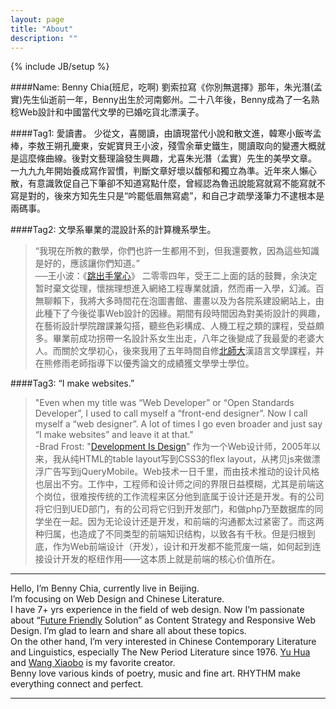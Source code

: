 ```yaml
---
layout: page
title: "About"
description: ""
---
```

{% include JB/setup %}

####Name: Benny Chia(班尼，吃啊)
劉索拉寫《你別無選擇》那年，朱光潛(孟實)先生仙逝前一年，Benny出生於河南鄭州。二十八年後，Benny成為了一名熟稔Web設計和中國當代文學的已婚吃貨北漂漢子。

####Tag1: 愛讀書。
少從文，喜閱讀，由讀現當代小說和散文進，韓寒小飯岑孟棒，李敖王朔孔慶東，安妮寶貝王小波，殘雪余華史鐵生，閱讀取向的變遷大概就是這麼條曲線。後對文藝理論發生興趣，尤喜朱光潛（孟實）先生的美學文章。  
一九九九年開始養成寫作習慣，判斷文章好壞以馥郁和獨立為準。近年來人懶心散，有意識敦促自己下筆卻不知道寫點什麼，曾經認為魯迅說能寫就寫不能寫就不寫是對的，後來方知先生只是“吟罷低眉無寫處”，和自己才疏學淺筆力不逮根本是兩碼事。

####Tag2: 文學系畢業的混設計系的計算機系學生。
>	“我現在所教的數學，你們也許一生都用不到，但我還要教，因為這些知識是好的，應該讓你們知道。”  
>	──王小波：《[跳出手掌心](http://vip.book.sina.com.cn/chapter/40550/24040.html)》
二零零四年，受王二上面的話的鼓舞，余決定暂时棄文從理，懷揣理想進入網絡工程專業就讀，然而甫一入學，幻滅。百無聊賴下，我將大多時間花在泡圖書館、畫畫以及为各院系建設網站上，由此種下了今後從事Web設計的因緣。期間有段時間因為對美術設計的興趣，在藝術設計學院蹭課兼勾搭，聽些色彩構成、人機工程之類的課程，受益頗多。畢業前成功拐帶一名設計系女生出走，八年之後變成了我最愛的老婆大人。而關於文學初心，後來我用了五年時間自修[北師大](http://www.bnu.edu.cn)漢語言文學課程，并在熊修雨老師指導下以優秀論文的成績獲文學學士學位。

####Tag3: “I make websites.”
>"Even when my title was “Web Developer” or “Open Standards Developer”, I used to call myself a “front-end designer”. Now I call myself a “web designer”. A lot of times I go even broader and just say “I make websites” and leave it at that."  
>-Brad Frost: "[Development Is Design](http://bradfrostweb.com/blog/post/development-is-design)"
作为一个Web设计师，2005年以来，我从纯HTML的table layout写到CSS3的flex layout，从拷贝js来做漂浮广告写到jQueryMobile。Web技术一日千里，而由技术推动的设计风格也层出不穷。工作中，工程师和设计师之间的界限日益模糊，尤其是前端这个岗位，很难按传统的工作流程来区分他到底属于设计还是开发。有的公司将它归到UED部门，有的公司将它归到开发部门，和做php乃至数据库的同学坐在一起。因为无论设计还是开发，和前端的沟通都太过紧密了。而这两种归属，也造成了不同类型的前端知识结构，以致各有千秋。但是归根到底，作为Web前端设计（开发），设计和开发都不能荒废一端，如何起到连接设计开发的枢纽作用——这本质上就是前端的核心价值所在。

-------------------

Hello, I’m Benny Chia, currently live in Beijing.  
I’m focusing on Web Design and Chinese Literature.  
I have 7+ yrs experience in the field of web design. Now I’m passionate about “[Future Friendly](http://futurefriend.ly) Solution” as Content Strategy and Responsive Web Design. I’m glad to learn and share all about these topics.  
On the other hand, I’m very interested in Chinese Contemporary Literature and Linguistics, especially The New Period Literature since 1976. <a href="http://en.wikipedia.org/wiki/Yu_Hua_(author)">Yu Hua</a> and [Wang Xiaobo](http://en.wikipedia.org/wiki/Wang_Xiaobo) is my favorite creator.  
Benny love various kinds of poetry, music and fine art. RHYTHM make everything connect and perfect.

-------------------